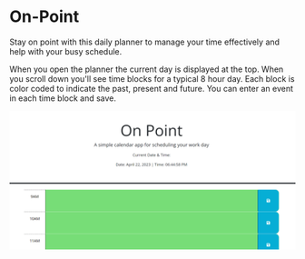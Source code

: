# On-Point

Stay on point with this daily planner to manage your time effectively and help with your busy schedule.

When you open the planner the current day is displayed at the top. When you scroll down you'll see time blocks for a typical 8 hour day. Each block is color coded to indicate the past, present and future. You can enter an event in each time block and save.



![challenge-3-pw-gen](./on-point.png)
